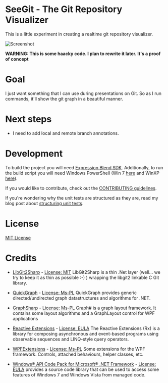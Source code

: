 # SeeGit - The Git Repository Visualizer

This is a little experiment in creating a realtime git repository visualizer.

![Screenshot](https://f.cloud.github.com/assets/19977/552514/42561530-c357-11e2-9f3d-6514f7f3f47b.png)

__WARNING: This is some haacky code. I plan to rewrite it later. It's a proof of
 concept__

# Goal
I just want something that I can use during presentations on Git. So as I run
commands, it'll show the git graph in a beautiful manner.

# Next steps
* I need to add local and remote branch annotations.

# Development
To build the project you will need [Expression Blend SDK](http://www.microsoft.com/en-gb/download/details.aspx?id=10801).
Additionally, to run the build script you will need Windows PowerShell (Win 7 [here](http://www.microsoft.com/en-us/download/details.aspx?id=34595) and WinXP [here](http://www.microsoft.com/en-us/download/details.aspx?id=16818)).

If you would like to contribute, check out the [CONTRIBUTING guidelines](https://github.com/Haacked/SeeGit/blob/master/CONTRIBUTING.md).

If you're wondering why the unit tests are structured as they are, read my blog
post about [structuring unit tests](http://haacked.com/archive/2012/01/01/structuring-unit-tests.aspx).

# License
[MIT License](https://github.com/Haacked/SeeGit/blob/master/LICENSE.txt)

# Credits

* [LibGit2Sharp](https://github.com/libgit2/libgit2sharp) - [License: MIT](https://github.com/libgit2/libgit2sharp/blob/master/LICENSE.md) LibGit2Sharp is a thin .Net layer (well... we try to keep it as thin as possible :-) ) wrapping the libgit2 linkable C Git library.

* [QuickGraph](http://quickgraph.codeplex.com/) - [License: Ms-PL](http://quickgraph.codeplex.com/license) QuickGraph provides generic directed/undirected graph datastructures and algorithms for .NET. 
* [GraphSharp](http://graphsharp.codeplex.com/) - [License: Ms-PL](http://graphsharp.codeplex.com/) Graph# is a graph layout framework. It contains some layout algorithms and a GraphLayout control for WPF applications
* [Reactive Extensions](http://msdn.microsoft.com/en-us/data/gg577609) - [License: EULA](http://msdn.microsoft.com/en-us/devlabs/ff394099.aspx) The Reactive Extensions (Rx) is a library for composing asynchronous and event-based programs using observable sequences and LINQ-style query operators. 
* [WPFExtensions](http://wpfextensions.codeplex.com/) - [License: Ms-PL](http://wpfextensions.codeplex.com/license) Some extensions for the WPF framework. Controls, attached behaviours, helper classes, etc.
* [Windows&reg; API Code Pack for Microsoft&reg; .NET Framework](http://archive.msdn.microsoft.com/WindowsAPICodePack) - [License: EULA](http://archive.msdn.microsoft.com/WindowsAPICodePack/Project/License.aspx) provides a source code library that can be used to access some features of Windows 7 and Windows Vista from managed code.
